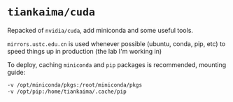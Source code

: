 # `tiankaima/cuda`

Repacked of `nvidia/cuda`, add miniconda and some useful tools.

`mirrors.ustc.edu.cn` is used whenever possible (ubuntu, conda, pip, etc) to speed things up in production (the lab I'm working in)

To deploy, caching `miniconda` and `pip` packages is recommended, mounting guide:

```bash
-v /opt/miniconda/pkgs:/root/miniconda/pkgs
-v /opt/pip:/home/tiankaima/.cache/pip
```
